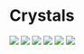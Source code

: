 Crystals
===

![](http://loenwind.info/eio/Pulsating_Crystal.png)
![](http://loenwind.info/eio/Vibrant_Crystal.png)
![](http://loenwind.info/eio/Ender_Crystal.png)
![](http://loenwind.info/eio/Precient_Crystal.png)
![](http://loenwind.info/eio/Enticing_Crystal.png)
![](http://loenwind.info/eio/Weather_Crystal.png)
